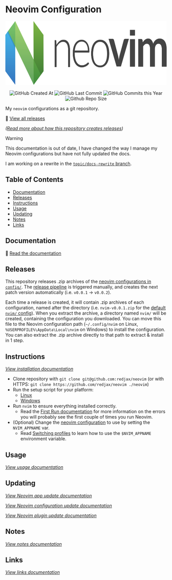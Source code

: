 # Neovim Configuration <!-- omit in toc -->

<!-- Repo image -->
<p align="center">
  <picture>
    <source media="(prefers-color-scheme: dark)" srcset=".static/img/neovim-banner.png">
    <img src=".static/img/neovim-banner.png" height="200">
  </picture>
</p>

<p align="center">
  <img alt="GitHub Created At" src="https://img.shields.io/github/created-at/redjax/neovim">
  <img alt="GitHub Last Commit" src="https://img.shields.io/github/last-commit/redjax/neovim">
  <img alt="GitHub Commits this Year" src="https://img.shields.io/github/commit-activity/y/redjax/neovim">
  <img alt="Github Repo Size" src="https://img.shields.io/github/repo-size/redjax/neovim">
</p>

My `neovim` configurations as a git repository.

🔗 [View all releases](https://github.com/redjax/neovim/releases)

*([Read more about how this repository creates releases](#releases))*

> [!WARNING]
> This documentation is out of date, I have changed the way I manage my Neovim configurations but have not fully updated the docs.
>
> I am working on a rewrite in the [`topic/docs-rewrite` branch](https://github.com/redjax/neovim/tree/topic/docs-rewrite).

## Table of Contents <!-- omit in toc -->

- [Documentation](#documentation)
- [Releases](#releases)
- [Instructions](#instructions)
- [Usage](#usage)
- [Updating](#updating)
- [Notes](#notes)
- [Links](#links)

## Documentation

📕 [Read the documentation](./docs)

## Releases

This repository releases .zip archives of the [neovim configurations in `config/`](./config). The [release pipeline](./.github/workflows/release.yml) is triggered manually, and creates the next patch version automatically (i.e. `v0.0.1` -> `v0.0.2`).

Each time a release is created, it will contain .zip archives of each configuration, named after the directory (i.e. `nvim-v0.0.1.zip` for the [default `nvim/` config](./config/nvim/)). When you extract the archive, a directory named `nvim/` will be created, containing the configuration you downloaded. You can move this file to the Neovim configuration path (`~/.config/nvim` on Linux, `%USERPROFILE%\AppData\Local\nvim` on Windows) to install the configuration. You can also extract the .zip archive directly to that path to extract & install in 1 step.

## Instructions

*[View installation documentation](./docs/INSTALL.md)*

- Clone repository with `git clone git@github.com:redjax/neovim` (or with HTTPS: `git clone https://github.com/redjax/neovim ./neovim`)
- Run the setup script for your platform:
  - [Linux](./docs/INSTALL.md#linux)
  - [Windows](./docs/INSTALL.md#windows)
- Run `nvim` to ensure everything installed correctly.
  - Read the [First Run documentation](./docs/USAGE.md#first-run) for more information on the errors you will probably see the first couple of times you run Neovim.
- (Optional) Change the [neovim configuration](./config/) to use by setting the `NVIM_APPNAME` var.
  - Read [Switching profiles](./docs/USAGE.md#switching-profiles) to learn how to use the `$NVIM_APPNAME` environment variable.

## Usage

*[View usage documentation](./docs/USAGE.md)*

## Updating

*[View Neovim app update documentation](./docs/USAGE.md#update-neovim-app)*

*[View Neovim configuration update documentation](./docs/USAGE.md#updating-neovim-configuration)*

*[View Neovim plugin update documentation](./docs/USAGE.md#updating-plugins)*

## Notes

*[View notes documentation](./docs/NOTES.md)*

## Links

*[View links documentation](./docs/LINKS.md)*
